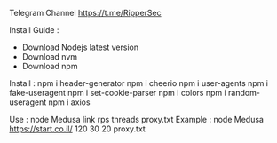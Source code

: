 Telegram Channel https://t.me/RipperSec

Install Guide :
- Download Nodejs latest version
- Download nvm
- Download npm

Install :
npm i header-generator
npm i cheerio
npm i user-agents
npm i fake-useragent
npm i set-cookie-parser
npm i colors
npm i random-useragent
npm i axios


Use : node Medusa link rps threads proxy.txt
Example : node Medusa https://start.co.il/ 120 30 20 proxy.txt
